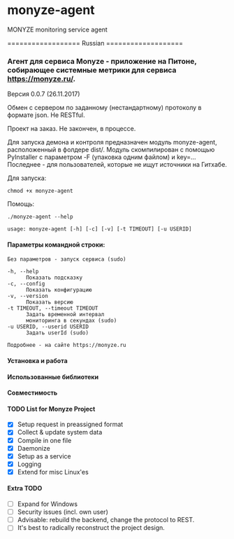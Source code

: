 # monyze-agent

MONYZE monitoring service agent

================== Russian ===================

### Агент для сервиса Monyze - приложение на Питоне, собирающее системные метрики для сервиса https://monyze.ru/. 

Версия 0.0.7 (26.11.2017)

Обмен с сервером по заданному (нестандартному) протоколу в формате json. Не RESTful.

Проект на заказ. Не закончен, в процессе.

Для запуска демона и контроля предназначен модуль monyze-agent, расположенный в фолдере dist/. Модуль скомпилирован с помощью PyInstaller с параметром -F (упаковка одним файлом) и key=... Последнее - для пользователей, которые не ищут источники на Гитхабе.

Для запуска:

`chmod +x monyze-agent`

Помощь:

`./monyze-agent --help`

```
usage: monyze-agent [-h] [-c] [-v] [-t TIMEOUT] [-u USERID]
```

#### Параметры командной строки:

```
Без параметров - запуск сервиса (sudo)

-h, --help
      Показать подсказку
-c, --config
      Показать конфигурацию
-v, --version
      Показать версию
-t TIMEOUT, --timeout TIMEOUT
      Задать временной интервал
      мониторинга в секундах (sudo)
-u USERID, --userid USERID
      Задать userId (sudo)

Подробнее - на сайте https://monyze.ru
```
#### Установка и работа

#### Использованные библиотеки

#### Совместимость

#### TODO List for Monyze Project

- [x] Setup request in preassigned format
- [x] Collect & update system data
- [x] Compile in one file
- [x] Daemonize
- [x] Setup as a service
- [x] Logging
- [x] Extend for misc Linux'es

#### Extra TODO
- [ ] Expand for Windows
- [ ] Security issues (incl. own user)
- [ ] Advisable: rebuild the backend, change the protocol to REST.
- [ ] It's best to radically reconstruct the project design.
